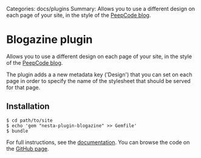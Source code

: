 Categories: docs/plugins
Summary: Allows you to use a different design on each page of your site, in the style of the [PeepCode blog](http://blog.peepcode.com).

# Blogazine plugin

Allows you to use a different design on each page of your site, in the
style of the [PeepCode blog](http://blog.peepcode.com).

The plugin adds a a new metadata key ('Design') that you can set on each
page in order to specify the name of the stylesheet that should be
served for that page.

## Installation

    $ cd path/to/site
    $ echo 'gem "nesta-plugin-blogazine" >> Gemfile'
    $ bundle

For full instructions, see the [documentation][]. You can browse the
code on the [GitHub page][].

[peepblog]: http://blog.peepcode.com
[documentation]: /docs/design/making-an-art-directed-blogazine
[GitHub page]: https://github.com/gma/nesta-plugin-blogazine
